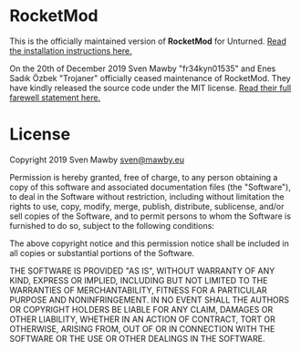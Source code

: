 # RocketMod

This is the officially maintained version of **RocketMod** for Unturned. [Read the installation instructions here.](https://github.com/SmartlyDressedGames/U3-Docs/blob/master/RocketMod.md) 

On the 20th of December 2019 Sven Mawby "fr34kyn01535" and Enes Sadık Özbek "Trojaner" officially ceased maintenance of RocketMod. They have kindly released the source code under the MIT license. [Read their full farewell statement here.](https://github.com/RocketMod/Rocket/blob/master/Farewell.md)

# License

Copyright 2019 Sven Mawby <sven@mawby.eu>

Permission is hereby granted, free of charge, to any person obtaining a copy of this software and associated documentation files (the "Software"), to deal in the Software without restriction, including without limitation the rights to use, copy, modify, merge, publish, distribute, sublicense, and/or sell copies of the Software, and to permit persons to whom the Software is furnished to do so, subject to the following conditions:

The above copyright notice and this permission notice shall be included in all copies or substantial portions of the Software.

THE SOFTWARE IS PROVIDED "AS IS", WITHOUT WARRANTY OF ANY KIND, EXPRESS OR IMPLIED, INCLUDING BUT NOT LIMITED TO THE WARRANTIES OF MERCHANTABILITY, FITNESS FOR A PARTICULAR PURPOSE AND NONINFRINGEMENT. IN NO EVENT SHALL THE AUTHORS OR COPYRIGHT HOLDERS BE LIABLE FOR ANY CLAIM, DAMAGES OR OTHER LIABILITY, WHETHER IN AN ACTION OF CONTRACT, TORT OR OTHERWISE, ARISING FROM, OUT OF OR IN CONNECTION WITH THE SOFTWARE OR THE USE OR OTHER DEALINGS IN THE SOFTWARE.
